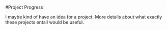 #Project Progress

I maybe kind of have an idea for a project. More details about what exactly these projects entail would be useful.
